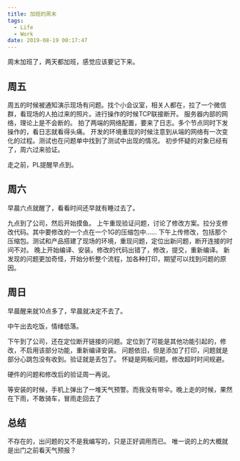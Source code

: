 ```yaml
---
title: 加班的周末
tags:
  - Life
  - Work
date: 2019-08-19 00:17:47
---
```


周末加班了，两天都加班，感觉应该要记下来。
<!--more-->
## 周五
周五的时候被通知演示现场有问题。找个小会议室，相关人都在，拉了一个微信群，看现场的人拍过来的照片。进行操作的时候TCP联接断开。
服务器内部的网络，理论上是不会断的。
拍了两端的网络配置，要来了日志。多个节点同时下发操作的，看日志就看得头痛。
开发的环境重现的时候注意到从端的网络有一次变化的过程。测试也在问题单中找到了测试中出现的情况。
初步怀疑的对象已经有了，周六过来验证。

走之前，PL提醒早点到。
## 周六
早晨六点就醒了，看看时间还早就有睡过去了。

九点到了公司，然后开始摸鱼。
上午重现验证问题，讨论了修改方案。拉分支修改代码。其中要修改的一个点在一个1G的压缩包中……
下午上传修改，包括那个压缩包。测试和产品搭建了现场的环境，重现问题，定位出新问题，断开连接的时间不对。
晚上开始编译、安装。修改的代码出错了，修改，提交，重新编译。
新发现的问题更加奇怪，开始分析整个流程，加各种打印，期望可以找到问题的原因。

## 周日
早晨醒来就10点多了，早晨就决定不去了。

中午出去吃饭，情绪低落。

下午到了公司，还在定位断开链接的问题。定位到了可能是其他功能引起的，修改，不启用该部分功能，重新编译安装。
问题依旧，但是添加了打印，问题就是部分心跳包没有收到。验证就是丢包了。
怀疑是网板问题。修改超时时间规避。

硬件的问题和修改后的验证周一再说。

等安装的时候，手机上弹出了一堆天气预警。而我没有带伞。晚上走的时候，果然在下雨，不敢骑车，冒雨走回去了

## 总结
不存在的，出问题的又不是我编写的，只是正好调用而已。
唯一说的上的大概就是出门之前看天气预报？